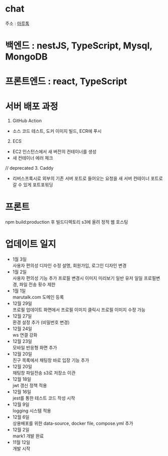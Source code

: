 # chat

주소 : [마루톡](https://marutalk.com)

# 백엔드 : nestJS, TypeScript, Mysql, MongoDB

# 프론트엔드 : react, TypeScript

# 서버 배포 과정

1. GitHub Action

- 소스 코드 테스트, 도커 이미지 빌드, ECR에 푸시

2. ECS

- EC2 인스턴스에서 새 버전의 컨테이너를 생성
- 새 컨테이너 에러 체크

// deprecated 3. Caddy

- 리버스프록시로 외부의 기존 서버 포트로 들어오는 요청을 새 서버 컨테이너 포트로 갈 수 있게 포트포워딩

# 프론트

npm build:production 후 빌드디렉토리 s3에 올려 정적 웹 호스팅

# 업데이트 일지

- 1월 3일</br>
  사용자 편의성 디자인 수정
  설명, 회원가입, 로그인 디자인 변경
- 1월 2일</br>
  사용자 편의성 기능 추가
  프로필 변경시 이미지 미리보기
  일반 유저 일일 프로필변경, 파일 전송 횟수 제한
- 1월 1일</br>
  marutalk.com 도메인 등록
- 12월 29일</br>
  프로필 업데이트 화면에서 프로필 이미지 클릭시 프로필 이미지 수정 가능
- 12월 27일</br>
  환경 설정 추가 (비밀번호 변경)
- 12월 24일</br>
  ws 연결 강화
- 12월 23일</br>
  모바일 반응형 화면 추가
- 12월 20일</br>
  친구 목록에서 채팅창 바로 입장 기능 추가
- 12월 20일</br>
  채팅창 파일전송 s3로 저장소 이관
- 12월 18일</br>
  jwt 갱신 정책 적용
- 12월 16일</br>
  jest를 통한 테스트 코드 작성 시작
- 12월 9일</br>
  logging 시스템 적용
- 12월 6일</br>
  상용배포를 위한 data-source, docker file, compose.yml 추가
- 12월 2일</br>
  mark1 개발 완료
- 11월 12일</br>
  개발 시작

